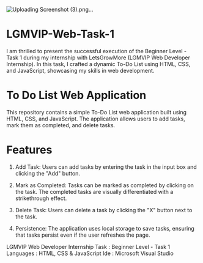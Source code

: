 ![Uploading Screenshot (3).png…]()

# LGMVIP-Web-Task-1

I am thrilled to present the successful execution of the Beginner Level - Task 1 during my internship with LetsGrowMore (LGMVIP Web Developer Internship). In this task, I crafted a dynamic To-Do List using HTML, CSS, and JavaScript, showcasing my skills in web development.

# To Do List Web Application

This repository contains a simple To-Do List web application built using HTML, CSS, and JavaScript. The application allows users to add tasks, mark them as completed, and delete tasks.

# Features

1. Add Task: Users can add tasks by entering the task in the input box and clicking the "Add" button.

2. Mark as Completed: Tasks can be marked as completed by clicking on the task. The completed tasks are visually differentiated with a strikethrough effect.

3. Delete Task: Users can delete a task by clicking the "X" button next to the task.

4. Persistence: The application uses local storage to save tasks, ensuring that tasks persist even if the user refreshes the page.


LGMVIP Web Developer Internship Task : Beginner Level - Task 1 Languages : HTML, CSS & JavaScript Ide : Microsoft Visual Studio
